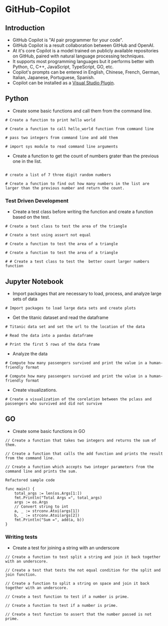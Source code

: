 # GitHub-Copilot


## Introduction

- GitHub Copilot is "AI pair programmer for your code".
- GitHub Copilot is a result collaboration between GitHub and OpenAI.
- At it's core Copilot is a model trained on publicly available repositories on GitHub, paired with natural language processing techniques.
- It supports most programming languages but it performs better with Python, C, C++, JavaScript, TypeScript, GO, etc.
- Copilot's prompts can be entered in English, Chinese, French, German, Italian, Japanese, Portuguese, Spanish.
- Copilot can be installed as a [Visual Studio Plugin](https://learn.microsoft.com/en-us/visualstudio/ide/visual-studio-github-copilot-extension?view=vs-2022).


## Python

- Create some basic functions and call them from the command line.
```
# Create a function to print hello world

# Create a function to call hello_world function from command line

# pass two integers from command line and add them

# import sys module to read command line arguments
```
- Create a function to get the count of numbers grater than the previous one in the list.
```

# create a list of 7 three digit random numbers

# Create a function to find out how many numbers in the list are larger than the previous number and return the count.

```
### Test Driven Development
- Create a test class before writing the function and create a function based on the test.
```
# Create a test class to test the area of the triangle

# Create a test using assert not equal

# Create a function to test the area of a triangle

# Create a function to test the area of a triangle

# # Create a test class to test the  better count larger numbers function

```

## Jupyter Notebook

- Import packages that are necessary to load, process, and analyze large sets of data
```
# Import packages to load large data sets and create plots

```
- Get the titanic dataset and read the dataframe
```
# Titanic data set and set the url to the location of the data

# Read the data into a pandas dataframe

# Print the first 5 rows of the data frame
```
- Analyze the data
```
# Compute how many passengers survived and print the value in a human-friendly format

# Compute how many passengers survived and print the value in a human-friendly format
```
- Create visualizations.
```
# Create a visualization of the corelation between the pclass and passengers who survived and did not survive
```

## GO

- Create some basic functions in GO
```
// Create a function that takes two integers and returns the sum of them.

// Create a function that calls the add function and prints the result from the command line.

// Create a function which accepts two integer parameters from the command line and prints the sum.

Refactored sample code

func main() {
	total_args := len(os.Args[1:])
	fmt.Println("Total Args =", total_args)
	args := os.Args
	// Convert string to int
	a, _ := strconv.Atoi(args[1])
	b, _ := strconv.Atoi(args[2])
	fmt.Println("Sum =", add(a, b))
}
```
### Writing tests
- Create a test for joining a string with an underscore
```
// Create a function to test split a string and join it back together with an underscore.

// Create a test that tests the not equal condition for the split and join function.

// Create a function to split a string on space and join it back together with an underscore.

// Create a test function to test if a number is prime.

// Create a function to test if a number is prime.

// Create a test function to assert that the number passed is not prime.


```

